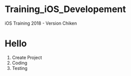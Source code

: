 # Training_iOS_Developement
iOS Training 2018 - Version Chiken

# Hello

1. Create Project
2. Coding
3. Testing

